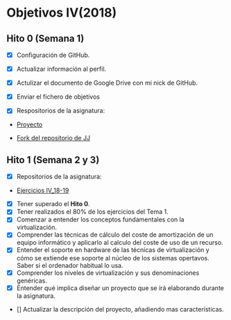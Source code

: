 # Objetivos IV(2018)

## Hito 0 (Semana 1)

- [x] Configuración de GitHub.

- [x] Actualizar información al perfil.

- [x] Actulizar el documento de Google Drive con mi nick de GitHub.

- [x] Enviar el fichero de objetivos 

- [x] Respositorios de la asignatura:

- [Proyecto](https://github.com/JaviMancilla/MarcadorDeportivo_IV1819.git)

- [Fork del repositorio de JJ](https://github.com/JaviMancilla/IV-18-19.git)

## Hito 1 (Semana 2 y 3)

- [x] Repositorios de la asignatura:
- [Ejercicios IV_18-19](https://github.com/JaviMancilla/Ejercicios_IV_18-19.git)

- [x] Tener superado el **Hito 0**.
- [x] Tener realizados el 80% de los ejercicios del Tema 1.
- [x] Comenzar a entender los conceptos fundamentales con la virtualización.
- [x] Comprender las técnicas de cálculo del coste de amortización de un equipo informático y aplicarlo al calculo del coste de uso de un recurso.
- [x] Entender el soporte en hardware de las técnicas de virtualización y cómo se extiende ese soporte al núcleo 
de los sistemas opertavos. Saber si el ordenador habitual lo usa.
- [x] Comprender los niveles de virtualización y sus denominaciones genéricas.
- [x] Entender qué implica diseñar un proyecto que se irá elaborando durante la asignatura. 
- [] Actualizar la descripción del proyecto, añadiendo mas características. 



